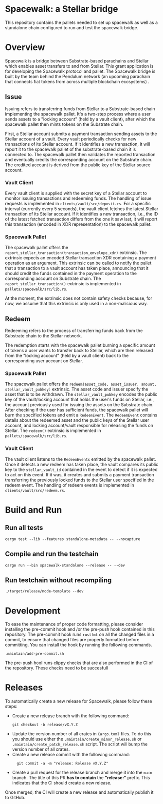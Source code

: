 # Spacewalk: a Stellar bridge

This repository contains the pallets needed to set up spacewalk as well as a standalone chain configured to run and test
the spacewalk bridge.

# Overview

Spacewalk is a bridge between Substrate-based parachains and Stellar which enables asset transfers to and from Stellar.
This grant application is for developing the Spacewalk protocol and pallet. The Spacewalk bridge is built by the team
behind the Pendulum network (an upcoming parachain that connects fiat tokens from across multiple blockchain ecosystems)
.

## Issue

Issuing refers to transferring funds from Stellar to a Substrate-based chain implementing the spacewalk pallet.
It's a two-step process where a user sends assets to a "locking account" (held by a vault client), after which the
spacewalk pallet then mints tokens on the Substrate chain.

First, a Stellar account submits a payment transaction sending assets to the Stellar account of a vault.
Every vault periodically checks for new transactions of its Stellar account. If it identifies a new transaction, it will
report it to the spacewalk pallet of the substrate-based chain it is connected to.
The spacewalk pallet then validates the reported transaction and eventually credits the corresponding account on the
Substrate chain.
The credited account is derived from the public key of the Stellar source account.

### Vault Client

Every vault client is supplied with the secret key of a Stellar account to monitor issuing transactions and redeeming
funds.
The handling of issue requests is implemented in `clients/vault/src/deposit.rs`.
For a specific interval (currently every 5 seconds), the vault client fetches the latest Stellar transaction of its
Stellar account.
If it identifies a new transaction, i.e., the ID of the latest fetched transaction differs from the one it saw last, it
will report this transaction (encoded in XDR representation) to the spacewalk pallet.

### Spacewalk Pallet

The spacewalk pallet offers the `report_stellar_transaction(transaction_envelope_xdr)` extrinsic.
The extrinsic expects an encoded Stellar transaction XDR containing a payment operation as an argument.
This extrinsic can be called to notify the pallet that a transaction to a vault account has taken place, announcing that
it should credit the funds contained in the payment operation to the corresponding account on Substrate chain.
The `report_stellar_transaction()` extrinsic is implemented in `pallets/spacewalk/src/lib.rs`.

At the moment, the extrinsic does not contain safety checks because, for now, we assume that this extrinsic is only used
in a non-malicious way.

## Redeem

Redeeming refers to the process of transferring funds back from the Substrate chain to the Stellar network.

The redemption starts with the spacewalk pallet burning a specific amount of tokens a user wants to transfer back to
Stellar, which are then released from the "locking account" (held by a vault client) back to the corresponding user
account on Stellar.

### Spacewalk Pallet

The spacewalk pallet offers the `redeem(asset_code, asset_issuer, amount, stellar_vault_pubkey)` extrinsic.
The asset code and issuer specify the asset that is to be withdrawn. The `stellar_vault_pubkey` encodes the public key
of the vault/locking account that holds the user's funds on Stellar, i.e., the account previously used for issuing the
assets on the Substrate chain.
After checking if the user has sufficient funds, the spacewalk pallet will burn the specified tokens and emit
a `RedeemEvent`.
The `RedeemEvent` contains details about the redeemed asset and the public keys of the Stellar user account, and locking
account/vault responsible for releasing the funds on Stellar.
The `redeem()` extrinsic is implemented in `pallets/spacewalk/src/lib.rs`.

### Vault Client

The vault client listens to the `RedeemEvents` emitted by the spacewalk pallet.
Once it detects a new redeem has taken place, the vault compares its public key to the `stellar_vault_id` contained in
the event to detect if it is expected to act on this event.
If it was, it creates and submits a payment transaction transferring the previously locked funds to the Stellar user
specified in the redeem event.
The handling of redeem events is implemented in `clients/vault/src/redeem.rs`.

# Build and Run

## Run all tests

```
cargo test --lib --features standalone-metadata -- --nocapture
```

## Compile and run the testchain

```
cargo run --bin spacewalk-standalone --release -- --dev
```

## Run testchain without recompiling

```
./target/release/node-template --dev
```

# Development

To ease the maintenance of proper code formatting, please consider installing the pre-commit hook and /or the pre-push hook contained in this
repository.
The pre-commit hook runs `rustfmt` on all the changed files in a commit, to ensure that changed files are properly formatted
before committing.
You can install the hook by running the following commands.

```
.maintain/add-pre-commit.sh
```

The pre-push hool runs clippy checks that are also performed in the CI of the repository. These checks need to be succesfull  

# Releases

To automatically create a new release for Spacewalk, please follow these steps:

- Create a new release branch with the following command:
  ```
  git checkout -b release/vX.Y.Z
  ```
- Update the version number of all crates in `Cargo.toml` files. To do this you should use either
  the `.maintain/create_minor_release.sh` or `.maintain/create_patch_release.sh` script. The script will bump the
  version number of all crates.
- Create a new release commit with the following command:
  ```
    git commit -a -m "release: Release vX.Y.Z"
  ```
- Create a pull request for the release branch and merge it into the `main` branch. The title of this PR **has to
  contain**
  the **"release:"** prefix. This indicates that the CI should create a new release.

Once merged, the CI will create a new release and automatically publish it to GitHub.